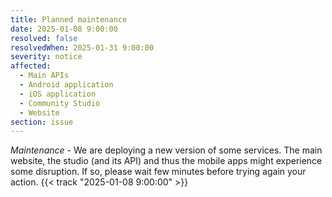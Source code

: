 ```yaml
---
title: Planned maintenance
date: 2025-01-08 9:00:00
resolved: false
resolvedWhen: 2025-01-31 9:00:00
severity: notice
affected:
  - Main APIs
  - Android application
  - iOS application
  - Community Studio
  - Website
section: issue
---
```


*Maintenance* - We are deploying a new version of some services. The main website, the studio (and its API) and thus the mobile apps might experience some disruption. If so, please wait few minutes before trying again your action. {{< track "2025-01-08 9:00:00" >}}

